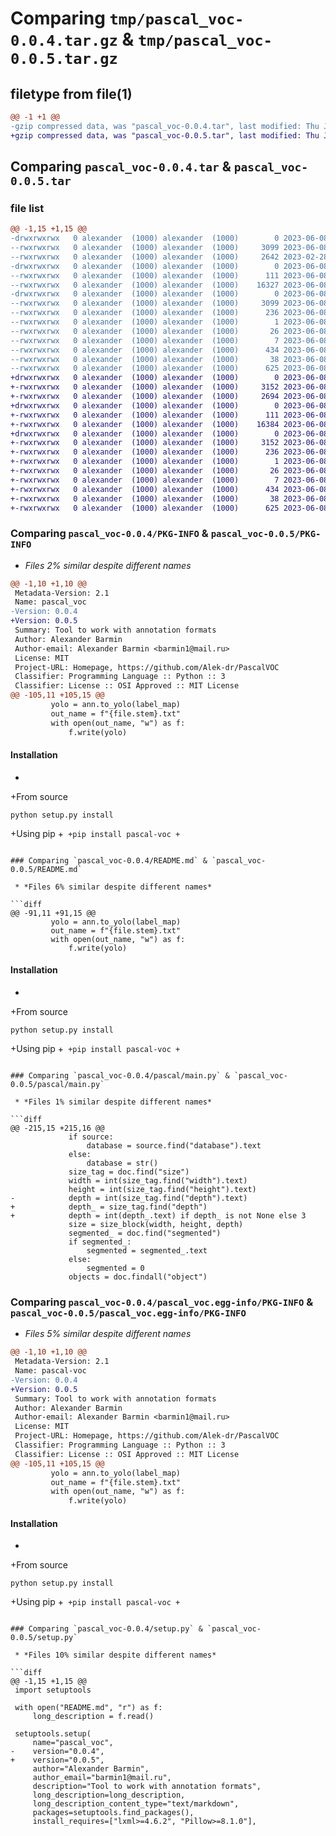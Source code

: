 # Comparing `tmp/pascal_voc-0.0.4.tar.gz` & `tmp/pascal_voc-0.0.5.tar.gz`

## filetype from file(1)

```diff
@@ -1 +1 @@
-gzip compressed data, was "pascal_voc-0.0.4.tar", last modified: Thu Jun  8 20:53:57 2023, max compression
+gzip compressed data, was "pascal_voc-0.0.5.tar", last modified: Thu Jun  8 22:24:56 2023, max compression
```

## Comparing `pascal_voc-0.0.4.tar` & `pascal_voc-0.0.5.tar`

### file list

```diff
@@ -1,15 +1,15 @@
-drwxrwxrwx   0 alexander  (1000) alexander  (1000)        0 2023-06-08 20:53:57.665713 pascal_voc-0.0.4/
--rwxrwxrwx   0 alexander  (1000) alexander  (1000)     3099 2023-06-08 20:53:57.665488 pascal_voc-0.0.4/PKG-INFO
--rwxrwxrwx   0 alexander  (1000) alexander  (1000)     2642 2023-02-28 17:56:32.000000 pascal_voc-0.0.4/README.md
-drwxrwxrwx   0 alexander  (1000) alexander  (1000)        0 2023-06-08 20:53:57.662505 pascal_voc-0.0.4/pascal/
--rwxrwxrwx   0 alexander  (1000) alexander  (1000)      111 2023-06-08 20:39:24.000000 pascal_voc-0.0.4/pascal/__init__.py
--rwxrwxrwx   0 alexander  (1000) alexander  (1000)    16327 2023-06-08 20:39:24.000000 pascal_voc-0.0.4/pascal/main.py
-drwxrwxrwx   0 alexander  (1000) alexander  (1000)        0 2023-06-08 20:53:57.664961 pascal_voc-0.0.4/pascal_voc.egg-info/
--rwxrwxrwx   0 alexander  (1000) alexander  (1000)     3099 2023-06-08 20:53:57.000000 pascal_voc-0.0.4/pascal_voc.egg-info/PKG-INFO
--rwxrwxrwx   0 alexander  (1000) alexander  (1000)      236 2023-06-08 20:53:57.000000 pascal_voc-0.0.4/pascal_voc.egg-info/SOURCES.txt
--rwxrwxrwx   0 alexander  (1000) alexander  (1000)        1 2023-06-08 20:53:57.000000 pascal_voc-0.0.4/pascal_voc.egg-info/dependency_links.txt
--rwxrwxrwx   0 alexander  (1000) alexander  (1000)       26 2023-06-08 20:53:57.000000 pascal_voc-0.0.4/pascal_voc.egg-info/requires.txt
--rwxrwxrwx   0 alexander  (1000) alexander  (1000)        7 2023-06-08 20:53:57.000000 pascal_voc-0.0.4/pascal_voc.egg-info/top_level.txt
--rwxrwxrwx   0 alexander  (1000) alexander  (1000)      434 2023-06-08 20:52:50.000000 pascal_voc-0.0.4/pyproject.toml
--rwxrwxrwx   0 alexander  (1000) alexander  (1000)       38 2023-06-08 20:53:57.665793 pascal_voc-0.0.4/setup.cfg
--rwxrwxrwx   0 alexander  (1000) alexander  (1000)      625 2023-06-08 20:51:39.000000 pascal_voc-0.0.4/setup.py
+drwxrwxrwx   0 alexander  (1000) alexander  (1000)        0 2023-06-08 22:24:56.862708 pascal_voc-0.0.5/
+-rwxrwxrwx   0 alexander  (1000) alexander  (1000)     3152 2023-06-08 22:24:56.862476 pascal_voc-0.0.5/PKG-INFO
+-rwxrwxrwx   0 alexander  (1000) alexander  (1000)     2694 2023-06-08 22:04:18.000000 pascal_voc-0.0.5/README.md
+drwxrwxrwx   0 alexander  (1000) alexander  (1000)        0 2023-06-08 22:24:56.859458 pascal_voc-0.0.5/pascal/
+-rwxrwxrwx   0 alexander  (1000) alexander  (1000)      111 2023-06-08 20:39:24.000000 pascal_voc-0.0.5/pascal/__init__.py
+-rwxrwxrwx   0 alexander  (1000) alexander  (1000)    16384 2023-06-08 22:22:44.000000 pascal_voc-0.0.5/pascal/main.py
+drwxrwxrwx   0 alexander  (1000) alexander  (1000)        0 2023-06-08 22:24:56.861941 pascal_voc-0.0.5/pascal_voc.egg-info/
+-rwxrwxrwx   0 alexander  (1000) alexander  (1000)     3152 2023-06-08 22:24:56.000000 pascal_voc-0.0.5/pascal_voc.egg-info/PKG-INFO
+-rwxrwxrwx   0 alexander  (1000) alexander  (1000)      236 2023-06-08 22:24:56.000000 pascal_voc-0.0.5/pascal_voc.egg-info/SOURCES.txt
+-rwxrwxrwx   0 alexander  (1000) alexander  (1000)        1 2023-06-08 22:24:56.000000 pascal_voc-0.0.5/pascal_voc.egg-info/dependency_links.txt
+-rwxrwxrwx   0 alexander  (1000) alexander  (1000)       26 2023-06-08 22:24:56.000000 pascal_voc-0.0.5/pascal_voc.egg-info/requires.txt
+-rwxrwxrwx   0 alexander  (1000) alexander  (1000)        7 2023-06-08 22:24:56.000000 pascal_voc-0.0.5/pascal_voc.egg-info/top_level.txt
+-rwxrwxrwx   0 alexander  (1000) alexander  (1000)      434 2023-06-08 22:24:39.000000 pascal_voc-0.0.5/pyproject.toml
+-rwxrwxrwx   0 alexander  (1000) alexander  (1000)       38 2023-06-08 22:24:56.862794 pascal_voc-0.0.5/setup.cfg
+-rwxrwxrwx   0 alexander  (1000) alexander  (1000)      625 2023-06-08 22:24:39.000000 pascal_voc-0.0.5/setup.py
```

### Comparing `pascal_voc-0.0.4/PKG-INFO` & `pascal_voc-0.0.5/PKG-INFO`

 * *Files 2% similar despite different names*

```diff
@@ -1,10 +1,10 @@
 Metadata-Version: 2.1
 Name: pascal_voc
-Version: 0.0.4
+Version: 0.0.5
 Summary: Tool to work with annotation formats
 Author: Alexander Barmin
 Author-email: Alexander Barmin <barmin1@mail.ru>
 License: MIT
 Project-URL: Homepage, https://github.com/Alek-dr/PascalVOC
 Classifier: Programming Language :: Python :: 3
 Classifier: License :: OSI Approved :: MIT License
@@ -105,11 +105,15 @@
         yolo = ann.to_yolo(label_map)
         out_name = f"{file.stem}.txt"
         with open(out_name, "w") as f:
             f.write(yolo)
 ```
 
 #### Installation
-
+From source 
 ```
 python setup.py install
 ```
+Using pip
+```
+pip install pascal-voc
+```
```

### Comparing `pascal_voc-0.0.4/README.md` & `pascal_voc-0.0.5/README.md`

 * *Files 6% similar despite different names*

```diff
@@ -91,11 +91,15 @@
         yolo = ann.to_yolo(label_map)
         out_name = f"{file.stem}.txt"
         with open(out_name, "w") as f:
             f.write(yolo)
 ```
 
 #### Installation
-
+From source 
 ```
 python setup.py install
 ```
+Using pip
+```
+pip install pascal-voc
+```
```

### Comparing `pascal_voc-0.0.4/pascal/main.py` & `pascal_voc-0.0.5/pascal/main.py`

 * *Files 1% similar despite different names*

```diff
@@ -215,15 +215,16 @@
             if source:
                 database = source.find("database").text
             else:
                 database = str()
             size_tag = doc.find("size")
             width = int(size_tag.find("width").text)
             height = int(size_tag.find("height").text)
-            depth = int(size_tag.find("depth").text)
+            depth_ = size_tag.find("depth")
+            depth = int(depth_.text) if depth_ is not None else 3
             size = size_block(width, height, depth)
             segmented_ = doc.find("segmented")
             if segmented_:
                 segmented = segmented_.text
             else:
                 segmented = 0
             objects = doc.findall("object")
```

### Comparing `pascal_voc-0.0.4/pascal_voc.egg-info/PKG-INFO` & `pascal_voc-0.0.5/pascal_voc.egg-info/PKG-INFO`

 * *Files 5% similar despite different names*

```diff
@@ -1,10 +1,10 @@
 Metadata-Version: 2.1
 Name: pascal-voc
-Version: 0.0.4
+Version: 0.0.5
 Summary: Tool to work with annotation formats
 Author: Alexander Barmin
 Author-email: Alexander Barmin <barmin1@mail.ru>
 License: MIT
 Project-URL: Homepage, https://github.com/Alek-dr/PascalVOC
 Classifier: Programming Language :: Python :: 3
 Classifier: License :: OSI Approved :: MIT License
@@ -105,11 +105,15 @@
         yolo = ann.to_yolo(label_map)
         out_name = f"{file.stem}.txt"
         with open(out_name, "w") as f:
             f.write(yolo)
 ```
 
 #### Installation
-
+From source 
 ```
 python setup.py install
 ```
+Using pip
+```
+pip install pascal-voc
+```
```

### Comparing `pascal_voc-0.0.4/setup.py` & `pascal_voc-0.0.5/setup.py`

 * *Files 10% similar despite different names*

```diff
@@ -1,15 +1,15 @@
 import setuptools
 
 with open("README.md", "r") as f:
     long_description = f.read()
 
 setuptools.setup(
     name="pascal_voc",
-    version="0.0.4",
+    version="0.0.5",
     author="Alexander Barmin",
     author_email="barmin1@mail.ru",
     description="Tool to work with annotation formats",
     long_description=long_description,
     long_description_content_type="text/markdown",
     packages=setuptools.find_packages(),
     install_requires=["lxml>=4.6.2", "Pillow>=8.1.0"],
```

